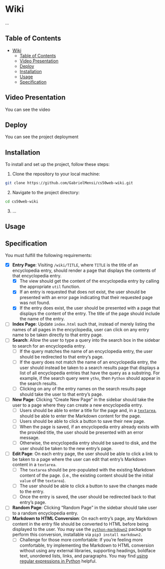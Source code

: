 # Wiki

...

## Table of Contents

- [Wiki](#wiki)
  - [Table of Contents](#table-of-contents)
  - [Video Presentation](#video-presentation)
  - [Deploy](#deploy)
  - [Installation](#installation)
  - [Usage](#usage)
  - [Specification](#specification)

## Video Presentation

You can see the video 

## Deploy

You can see the project deployment 

## Installation


To install and set up the project, follow these steps:

1. Clone the repository to your local machine:

```bash
git clone https://github.com/GabrielMensi/cs50web-wiki.git
```

2.  Navigate to the project directory:
```bash
cd cs50web-wiki
```

3.   ... 

## Usage


## Specification

You must fulfill the following requirements:

- [x]   **Entry Page**: Visiting  `/wiki/TITLE`, where  `TITLE`  is the title of an encyclopedia entry, should render a page that displays the contents of that encyclopedia entry.
    - [x]   The view should get the content of the encyclopedia entry by calling the appropriate  `util`  function.
    - [x]   If an entry is requested that does not exist, the user should be presented with an error page indicating that their requested page was not found.
    - [x]   If the entry does exist, the user should be presented with a page that displays the content of the entry. The title of the page should include the name of the entry.
- [ ]   **Index Page**: Update  `index.html`  such that, instead of merely listing the names of all pages in the encyclopedia, user can click on any entry name to be taken directly to that entry page.
- [ ]   **Search**: Allow the user to type a query into the search box in the sidebar to search for an encyclopedia entry.
    - [ ]   If the query matches the name of an encyclopedia entry, the user should be redirected to that entry’s page.
    - [ ]   If the query does not match the name of an encyclopedia entry, the user should instead be taken to a search results page that displays a list of all encyclopedia entries that have the query as a substring. For example, if the search query were  `ytho`, then  `Python`  should appear in the search results.
    - [ ]   Clicking on any of the entry names on the search results page should take the user to that entry’s page.
- [ ]   **New Page**: Clicking “Create New Page” in the sidebar should take the user to a page where they can create a new encyclopedia entry.
    - [ ]   Users should be able to enter a title for the page and, in a  [`textarea`](https://www.w3schools.com/tags/tag_textarea.asp), should be able to enter the Markdown content for the page.
    - [ ]   Users should be able to click a button to save their new page.
    - [ ]  When the page is saved, if an encyclopedia entry already exists with the provided title, the user should be presented with an error message.
    - [ ]  Otherwise, the encyclopedia entry should be saved to disk, and the user should be taken to the new entry’s page.
- [ ]  **Edit Page**: On each entry page, the user should be able to click a link to be taken to a page where the user can edit that entry’s Markdown content in a  `textarea`.
    - [ ]  The  `textarea`  should be pre-populated with the existing Markdown content of the page. (i.e., the existing content should be the initial  `value`  of the  `textarea`).
    - [ ]  The user should be able to click a button to save the changes made to the entry.
    - [ ]  Once the entry is saved, the user should be redirected back to that entry’s page.
- [ ]  **Random Page**: Clicking “Random Page” in the sidebar should take user to a random encyclopedia entry.
- [ ]  **Markdown to HTML Conversion**: On each entry’s page, any Markdown content in the entry file should be converted to HTML before being displayed to the user. You may use the  [`python-markdown2`](https://github.com/trentm/python-markdown2)  package to perform this conversion, installable via  `pip3 install markdown2`.
    - [ ]  Challenge for those more comfortable: If you’re feeling more comfortable, try implementing the Markdown to HTML conversion without using any external libraries, supporting headings, boldface text, unordered lists, links, and paragraphs. You may find  [using regular expressions in Python](https://docs.python.org/3/howto/regex.html)  helpful.